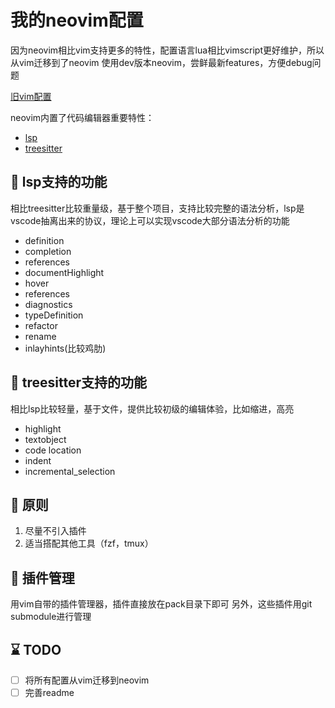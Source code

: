 # 我的neovim配置

因为neovim相比vim支持更多的特性，配置语言lua相比vimscript更好维护，所以从vim迁移到了neovim
使用dev版本neovim，尝鲜最新features，方便debug问题

[旧vim配置](https://github.com/zhoudaxia2016/vim-profile)

neovim内置了代码编辑器重要特性：
- [lsp](https://langserver.org/)
- [treesitter](https://tree-sitter.github.io/tree-sitter/)


## :stars: lsp支持的功能
相比treesitter比较重量级，基于整个项目，支持比较完整的语法分析，lsp是vscode抽离出来的协议，理论上可以实现vscode大部分语法分析的功能

- definition
- completion
- references
- documentHighlight
- hover
- references
- diagnostics
- typeDefinition
- refactor
- rename
- inlayhints(比较鸡肋)

## :stars: treesitter支持的功能
相比lsp比较轻量，基于文件，提供比较初级的编辑体验，比如缩进，高亮

* highlight
* textobject
* code location
* indent
* incremental\_selection

## :vertical_traffic_light: 原则
1. 尽量不引入插件
2. 适当搭配其他工具（fzf，tmux）

## 🚀 插件管理
用vim自带的插件管理器，插件直接放在pack目录下即可
另外，这些插件用git submodule进行管理

## :hourglass: TODO
- [ ] 将所有配置从vim迁移到neovim
- [ ] 完善readme

